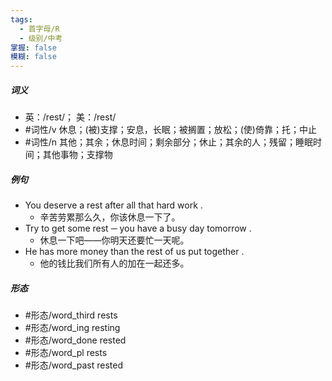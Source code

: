 ```yaml
---
tags:
  - 首字母/R
  - 级别/中考
掌握: false
模糊: false
---
```

##### 词义
- 英：/rest/； 美：/rest/
- #词性/v  休息；(被)支撑；安息，长眠；被搁置；放松；(使)倚靠；托；中止
- #词性/n  其他；其余；休息时间；剩余部分；休止；其余的人；残留；睡眠时间；其他事物；支撑物
##### 例句
- You deserve a rest after all that hard work .
	- 辛苦劳累那么久，你该休息一下了。
- Try to get some rest ─ you have a busy day tomorrow .
	- 休息一下吧——你明天还要忙一天呢。
- He has more money than the rest of us put together .
	- 他的钱比我们所有人的加在一起还多。
##### 形态
- #形态/word_third rests
- #形态/word_ing resting
- #形态/word_done rested
- #形态/word_pl rests
- #形态/word_past rested
